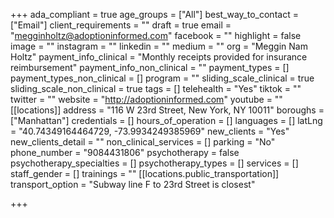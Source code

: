 +++
ada_compliant = true
age_groups = ["All"]
best_way_to_contact = ["Email"]
client_requirements = ""
draft = true
email = "megginholtz@adoptioninformed.com"
facebook = ""
highlight = false
image = ""
instagram = ""
linkedin = ""
medium = ""
org = "Meggin Nam Holtz"
payment_info_clinical = "Monthly receipts provided for insurance reimbursement"
payment_info_non_clinical = ""
payment_types = []
payment_types_non_clinical = []
program = ""
sliding_scale_clinical = true
sliding_scale_non_clinical = true
tags = []
telehealth = "Yes"
tiktok = ""
twitter = ""
website = "http://adoptioninformed.com"
youtube = ""
[[locations]]
address = "116 W 23rd Street, New York, NY 10011"
boroughs = ["Manhattan"]
credentials = []
hours_of_operation = []
languages = []
latLng = "40.74349164464729, -73.9934249385969"
new_clients = "Yes"
new_clients_detail = ""
non_clinical_services = []
parking = "No"
phone_number = "9084431806"
psychotherapy = false
psychotherapy_specialties = []
psychotherapy_types = []
services = []
staff_gender = []
trainings = ""
[[locations.public_transportation]]
transport_option = "Subway line F to 23rd Street is closest"

+++
